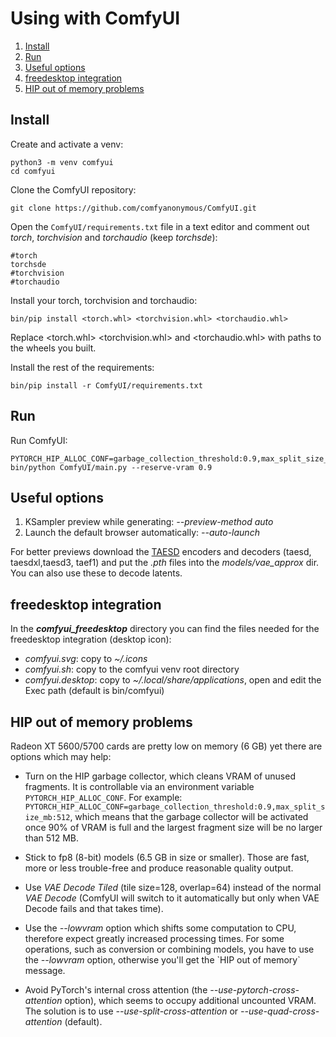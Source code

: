# Using with ComfyUI

1. [Install](install)
2. [Run](run)
3. [Useful options](useful-options)
4. [freedesktop integration](freedesktop-integration)
5. [HIP out of memory problems](hip-out-of-memory-problems)

## Install

Create and activate a venv:

    python3 -m venv comfyui
    cd comfyui

Clone the ComfyUI repository:

    git clone https://github.com/comfyanonymous/ComfyUI.git

Open the `ComfyUI/requirements.txt` file in a text editor and comment out *torch*, *torchvision* and *torchaudio* (keep *torchsde*):

    #torch
    torchsde
    #torchvision
    #torchaudio

Install your torch, torchvision and torchaudio:

    bin/pip install <torch.whl> <torchvision.whl> <torchaudio.whl>

Replace <torch.whl\> <torchvision.whl\> and <torchaudio.whl\> with paths to the wheels you built.

Install the rest of the requirements:

    bin/pip install -r ComfyUI/requirements.txt

## Run

Run ComfyUI:

    PYTORCH_HIP_ALLOC_CONF=garbage_collection_threshold:0.9,max_split_size_mb:512 bin/python ComfyUI/main.py --reserve-vram 0.9

## Useful options

1. KSampler preview while generating: *--preview-method auto*
2. Launch the default browser automatically: *--auto-launch*

For better previews download the [TAESD](https://github.com/madebyollin/taesd) encoders and decoders (taesd, taesdxl,taesd3, taef1) and put the *.pth* files into the *models/vae_approx* dir. You can also use these to decode latents.

## freedesktop integration

In the ***comfyui_freedesktop*** directory you can find the files needed for the freedesktop integration (desktop icon):

* *comfyui.svg*: copy to *~/.icons*
* *comfyui.sh*: copy to the comfyui venv root directory
* *comfyui.desktop*: copy to *~/.local/share/applications*, open and edit the Exec path (default is bin/comfyui)

## HIP out of memory problems

Radeon XT 5600/5700 cards are pretty low on memory (6 GB) yet there are options which may help:

* Turn on the HIP garbage collector, which cleans VRAM of unused fragments. It is controllable via an environment variable `PYTORCH_HIP_ALLOC_CONF`. For example: `PYTORCH_HIP_ALLOC_CONF=garbage_collection_threshold:0.9,max_split_size_mb:512`, which means that the garbage collector will be activated once 90% of VRAM is full and the largest fragment size will be no larger than 512 MB.

* Stick to fp8 (8-bit) models (6.5 GB in size or smaller). Those are fast, more or less trouble-free and produce reasonable quality output.

* Use *VAE Decode Tiled* (tile size=128, overlap=64) instead of the normal *VAE Decode* (ComfyUI will switch to it automatically but only when VAE Decode fails and that takes time).

* Use the *--lowvram* option which shifts some computation to CPU, therefore expect greatly increased processing times. For some operations, such as conversion or combining models, you have to use the *--lowvram* option, otherwise you'll get the \`HIP out of memory\` message.

* Avoid PyTorch's internal cross attention (the *--use-pytorch-cross-attention* option), which seems to occupy additional uncounted VRAM. The solution is to use *--use-split-cross-attention* or *--use-quad-cross-attention* (default).

